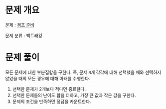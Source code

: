 # 문제 개요

문제 : [캠프 준비](https://www.acmicpc.net/problem/16938)

문제 분류 : 백트래킹

# 문제 풀이

모든 문제에 대한 부분집합을 구한다. 즉, 문제 `N`개 각각에 대해 선택했을 때와 선택하지 않았을 때의 모든 경우에 대해 아래를 수행한다.

1. 선택한 문제가 2개보다 적다면 종료한다.
2. 선택한 문제들의 난이도 합을 더하고, 가장 큰 값과 작은 값을 구한다.
3. 문제의 조건을 만족하면 정답을 카운트한다.
